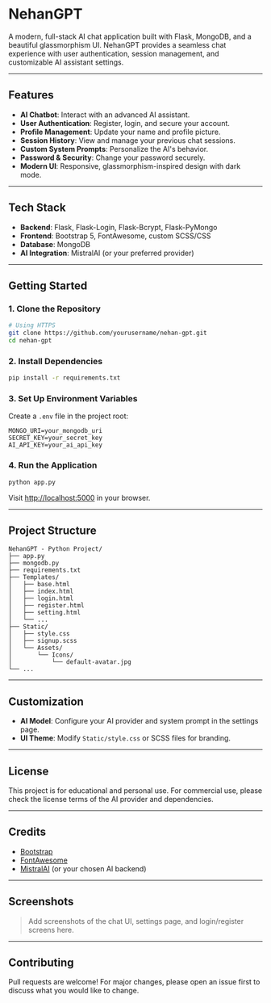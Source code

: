 # NehanGPT

A modern, full-stack AI chat application built with Flask, MongoDB, and a beautiful glassmorphism UI. NehanGPT provides a seamless chat experience with user authentication, session management, and customizable AI assistant settings.

---

## Features

- **AI Chatbot**: Interact with an advanced AI assistant.
- **User Authentication**: Register, login, and secure your account.
- **Profile Management**: Update your name and profile picture.
- **Session History**: View and manage your previous chat sessions.
- **Custom System Prompts**: Personalize the AI's behavior.
- **Password & Security**: Change your password securely.
- **Modern UI**: Responsive, glassmorphism-inspired design with dark mode.

---

## Tech Stack

- **Backend**: Flask, Flask-Login, Flask-Bcrypt, Flask-PyMongo
- **Frontend**: Bootstrap 5, FontAwesome, custom SCSS/CSS
- **Database**: MongoDB
- **AI Integration**: MistralAI (or your preferred provider)

---

## Getting Started

### 1. Clone the Repository
```sh
# Using HTTPS
git clone https://github.com/yourusername/nehan-gpt.git
cd nehan-gpt
```

### 2. Install Dependencies
```sh
pip install -r requirements.txt
```

### 3. Set Up Environment Variables
Create a `.env` file in the project root:
```
MONGO_URI=your_mongodb_uri
SECRET_KEY=your_secret_key
AI_API_KEY=your_ai_api_key
```

### 4. Run the Application
```sh
python app.py
```
Visit [http://localhost:5000](http://localhost:5000) in your browser.

---

## Project Structure

```
NehanGPT - Python Project/
├── app.py
├── mongodb.py
├── requirements.txt
├── Templates/
│   ├── base.html
│   ├── index.html
│   ├── login.html
│   ├── register.html
│   ├── setting.html
│   └── ...
├── Static/
│   ├── style.css
│   ├── signup.scss
│   └── Assets/
│       └── Icons/
│           └── default-avatar.jpg
└── ...
```

---

## Customization
- **AI Model**: Configure your AI provider and system prompt in the settings page.
- **UI Theme**: Modify `Static/style.css` or SCSS files for branding.

---

## License

This project is for educational and personal use. For commercial use, please check the license terms of the AI provider and dependencies.

---

## Credits
- [Bootstrap](https://getbootstrap.com/)
- [FontAwesome](https://fontawesome.com/)
- [MistralAI](https://mistral.ai/) (or your chosen AI backend)

---

## Screenshots

> Add screenshots of the chat UI, settings page, and login/register screens here.

---

## Contributing

Pull requests are welcome! For major changes, please open an issue first to discuss what you would like to change.
